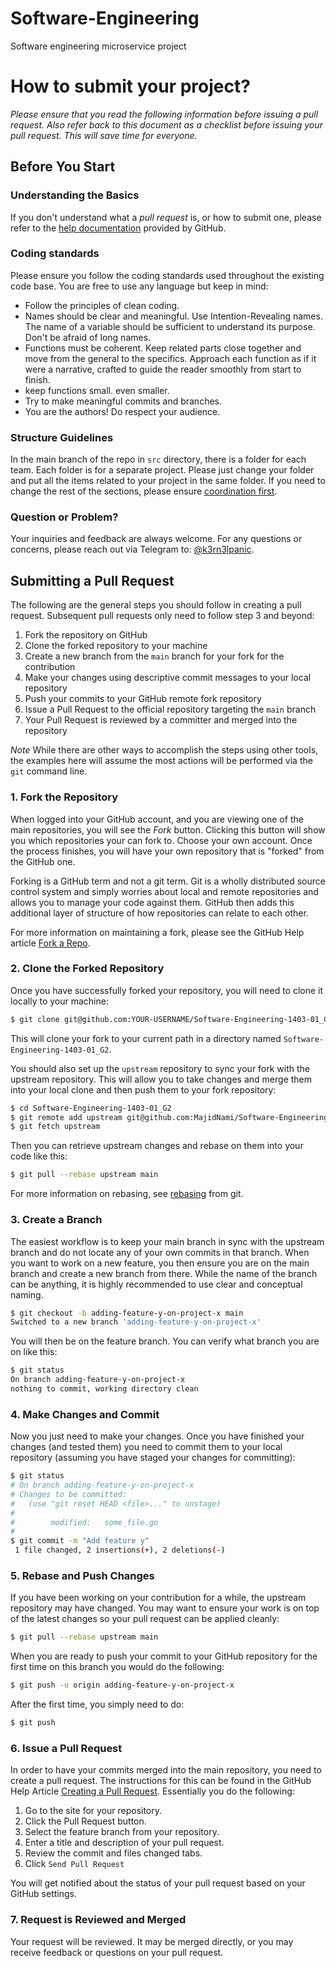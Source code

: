 # Software-Engineering

Software engineering microservice project

# How to submit your project?

_Please ensure that you read the following information before issuing a pull request. Also refer back to this document as a checklist before issuing your pull request. This will save time for everyone._

## Before You Start

### Understanding the Basics

If you don't understand what a _pull request_ is, or how to submit one, please refer to
the [help documentation](https://help.github.com/articles/about-pull-requests/)
provided by GitHub.

### Coding standards

Please ensure you follow the coding standards used throughout the existing code base.
You are free to use any language but keep in mind:

- Follow the principles of clean coding.
- Names should be clear and meaningful. Use Intention-Revealing names. The name of a variable should be sufficient to
  understand its purpose. Don't be afraid of long names.
- Functions must be coherent. Keep related parts close together and move from the general to the specifics.
  Approach each function as if it were a narrative, crafted to guide the reader smoothly from start to finish.
- keep functions small. even smaller.
- Try to make meaningful commits and branches.
- You are the authors! Do respect your audience.

### Structure Guidelines

In the main branch of the repo in `src` directory, there is a folder for each team. Each folder is for a separate project.
Please just change your folder and put all the items related to your project in the same folder.
If you need to change the rest of the sections, please ensure [coordination first](#question-or-problem).

### Question or Problem?

Your inquiries and feedback are always welcome. For any questions or concerns,
please reach out via Telegram to: [@k3rn3lpanic](https://t.me/k3rn3lpanic).

## Submitting a Pull Request

The following are the general steps you should follow in creating a pull request. Subsequent pull requests only need
to follow step 3 and beyond:

1. Fork the repository on GitHub
2. Clone the forked repository to your machine
3. Create a new branch from the `main` branch for your fork for the contribution
4. Make your changes using descriptive commit messages to your local repository
5. Push your commits to your GitHub remote fork repository
6. Issue a Pull Request to the official repository targeting the `main` branch
7. Your Pull Request is reviewed by a committer and merged into the repository

_Note_ While there are other ways to accomplish the steps using other tools, the examples here will assume the most
actions will be performed via the `git` command line.

### 1. Fork the Repository

When logged into your GitHub account, and you are viewing one of the main repositories, you will see the _Fork_ button.
Clicking this button will show you which repositories your can fork to. Choose your own account. Once the process
finishes, you will have your own repository that is "forked" from the GitHub one.

Forking is a GitHub term and not a git term. Git is a wholly distributed source control system and simply worries
about local and remote repositories and allows you to manage your code against them. GitHub then adds this additional
layer of structure of how repositories can relate to each other.

For more information on maintaining a fork, please see the GitHub Help
article [Fork a Repo](https://help.github.com/articles/fork-a-repo).

### 2. Clone the Forked Repository

Once you have successfully forked your repository, you will need to clone it locally to your machine:

```bash
$ git clone git@github.com:YOUR-USERNAME/Software-Engineering-1403-01_G2.git
```

This will clone your fork to your current path in a directory named `Software-Engineering-1403-01_G2`.

You should also set up the `upstream` repository to sync your fork with the upstream repository. This will allow you to take changes and merge them into your local clone and then push them to your fork repository:

```bash
$ cd Software-Engineering-1403-01_G2
$ git remote add upstream git@github.com:MajidNami/Software-Engineering-1403-01_G2.git
$ git fetch upstream
```

Then you can retrieve upstream changes and rebase on them into your code like this:

```bash
$ git pull --rebase upstream main
```

For more information on rebasing, see [rebasing](http://git-scm.com/book/en/Git-Branching-Rebasing) from git.

### 3. Create a Branch

The easiest workflow is to keep your main branch in sync with the upstream branch and do not locate any of your own
commits in that branch. When you want to work on a new feature, you then ensure you are on the main branch and create
a new branch from there. While the name of the branch can be anything, it is highly recommended to use clear and
conceptual naming.

```bash
$ git checkout -b adding-feature-y-on-project-x main
Switched to a new branch 'adding-feature-y-on-project-x'
```

You will then be on the feature branch. You can verify what branch you are on like this:

```bash
$ git status
On branch adding-feature-y-on-project-x
nothing to commit, working directory clean
```

### 4. Make Changes and Commit

Now you just need to make your changes. Once you have finished your changes (and tested them) you need to commit them
to your local repository (assuming you have staged your changes for committing):

```bash
$ git status
# On branch adding-feature-y-on-project-x
# Changes to be committed:
#   (use "git reset HEAD <file>..." to unstage)
#
#        modified:   some_file.go
#
$ git commit -m "Add feature y"
 1 file changed, 2 insertions(+), 2 deletions(-)
```

### 5. Rebase and Push Changes

If you have been working on your contribution for a while, the upstream repository may have changed. You may want to
ensure your work is on top of the latest changes so your pull request can be applied cleanly:

```bash
$ git pull --rebase upstream main
```

When you are ready to push your commit to your GitHub repository for the first time on this branch you would do the
following:

```bash
$ git push -u origin adding-feature-y-on-project-x
```

After the first time, you simply need to do:

```bash
$ git push
```

### 6. Issue a Pull Request

In order to have your commits merged into the main repository, you need to create a pull request. The instructions for
this can be found in the GitHub Help
Article [Creating a Pull Request](https://help.github.com/articles/creating-a-pull-request). Essentially you do the
following:

1. Go to the site for your repository.
2. Click the Pull Request button.
3. Select the feature branch from your repository.
4. Enter a title and description of your pull request.
5. Review the commit and files changed tabs.
6. Click `Send Pull Request`

You will get notified about the status of your pull request based on your GitHub settings.

### 7. Request is Reviewed and Merged

Your request will be reviewed. It may be merged directly, or you may receive feedback or questions on your pull
request.
